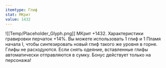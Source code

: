 ```yaml
---
itemtype: Глиф
stat: МКрит 
value: 1432
---
```

![[Temp/Placeholder_Glyph.png]]
МКрит +1432. Характеристики гравировки перчаток +14%. Вы можете использовать 1 глиф и 1 Пламя начала I, чтобы синтезировать новый глиф такого же уровня в горне. Глифы не расходуются. Если снять одеяние, вставленные глифы автоматически отправляются в сумку. Бонус действует только на персонажа!
